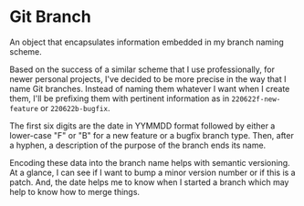 # Git Branch
An object that encapsulates information embedded in my branch naming scheme.

Based on the success of a similar scheme that I use professionally, for newer 
personal projects, I've decided to be more precise in the way that I name Git
branches.  Instead of naming them whatever I want when I create them, I'll be
prefixing them with pertinent information as in `220622f-new-feature` or
`220622b-bugfix`.  

The first six digits are the date in YYMMDD format followed by either a 
lower-case "F" or "B" for a new feature or a bugfix branch type.  Then, after a
hyphen, a description of the purpose of the branch ends its name.  

Encoding these data into the branch name helps with semantic versioning.  At
a glance, I can see if I want to bump a minor version number or if this is a 
patch.  And, the date helps me to know when I started a branch which may help
to know how to merge things.

